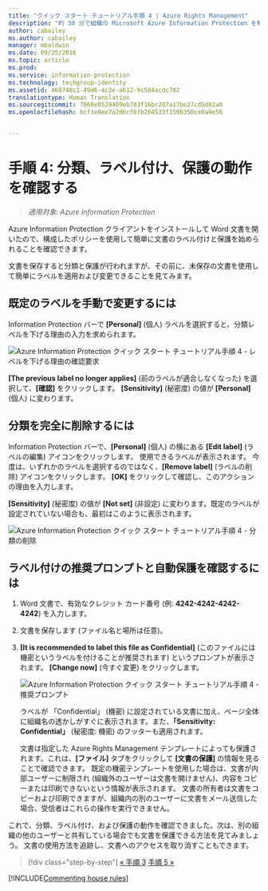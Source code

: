 ```yaml
---
title: "クイック スタート チュートリアル手順 4 | Azure Rights Management"
description: "約 30 分で組織の Microsoft Azure Information Protection を簡単に試すことができる概要チュートリアルの手順 3 です。"
author: cabailey
ms.author: cabailey
manager: mbaldwin
ms.date: 09/25/2016
ms.topic: article
ms.prod: 
ms.service: information-protection
ms.technology: techgroup-identity
ms.assetid: 468748c1-49d6-4c3e-a612-9c584acdc782
translationtype: Human Translation
ms.sourcegitcommit: 7068e0529409eb783f16bc207a17be27cd5d82a8
ms.openlocfilehash: bcf1e9ee7a2d6cf8fb264533f150b350ce0a9e56


---
```


# <a name="step-4-see-classification-labeling-and-protection-in-action"></a>手順 4: 分類、ラベル付け、保護の動作を確認する 

>*適用対象: Azure Information Protection*

Azure Information Protection クライアントをインストールして Word 文書を開いたので、構成したポリシーを使用して簡単に文書のラベル付けと保護を始められることを確認できます。

文書を保存すると分類と保護が行われますが、その前に、未保存の文書を使用して簡単にラベルを適用および変更できることを見てみます。

## <a name="to-manually-change-our-default-label"></a>既定のラベルを手動で変更するには

Information Protection バーで **[Personal]** (個人) ラベルを選択すると、分類レベルを下げる理由の入力を求められます。

![Azure Information Protection クイック スタート チュートリアル手順 4 - レベルを下げる理由の確認要求](../media/info-protect-lower-justification.png)

**[The previous label no longer applies]** (前のラベルが適合しなくなった) を選択して、**[確認]** をクリックします。 **[Sensitivity]** (秘密度) の値が **[Personal]** (個人) に変わります。

## <a name="to-remove-the-classification-completely"></a>分類を完全に削除するには

Information Protection バーで、**[Personal]** (個人) の横にある **[Edit label]** (ラベルの編集) アイコンをクリックします。 使用できるラベルが表示されます。 今度は、いずれかのラベルを選択するのではなく、**[Remove label]** (ラベルの削除) アイコンをクリックします。 **[OK]** をクリックして確認し、このアクションの理由を入力します。  

**[Sensitivity]** (秘密度) の値が **[Not set]** (非設定) に変わります。既定のラベルが設定されていない場合も、最初はこのように表示されます。

![Azure Information Protection クイック スタート チュートリアル手順 4 - 分類の削除](../media/sensitivity-not-set.png)


## <a name="to-see-a-recommendation-prompt-for-labeling-and-automatic-protection"></a>ラベル付けの推奨プロンプトと自動保護を確認するには

1. Word 文書で、有効なクレジット カード番号 (例: **4242-4242-4242-4242**) を入力します。 

2. 文書を保存します (ファイル名と場所は任意)。 

3. **[It is recommended to label this file as Confidential]** (このファイルには機密というラベルを付けることが推奨されます) というプロンプトが表示されます。 **[Change now]** (今すぐ変更) をクリックします。

    ![Azure Information Protection クイック スタート チュートリアル手順 4 - 推奨プロンプト](../media/change-now.png)

    ラベルが 「Confidential」 (機密) に設定されている文書に加え、ページ全体に組織名の透かしがすぐに表示されます。また、**「Sensitivity: Confidential」** (秘密度: 機密) のフッターも適用されます。 

    文書は指定した Azure Rights Management テンプレートによっても保護されます。これは、**[ファイル]** タブをクリックして **[文書の保護]** の情報を見ることで確認できます。 既定の機密テンプレートを使用した場合は、文書が内部ユーザーに制限され (組織外のユーザーは文書を開けません)、内容をコピーまたは印刷できないという情報が表示されます。 文書の所有者は文書をコピーおよび印刷できますが、組織内の別のユーザーに文書をメール送信した場合、受信者はこれらの操作を実行できません。

これで、分類、ラベル付け、および保護の動作を確認できました。次は、別の組織の他のユーザーと共有している場合でも文書を保護できる方法を見てみましょう。 文書の使用方法を追跡し、文書へのアクセスを取り消すこともできます。

>[!div class="step-by-step"]
[&#171; 手順 3](infoprotect-tutorial-step3.md)
[手順 5 &#187;](infoprotect-tutorial-step5.md)

[!INCLUDE[Commenting house rules](../includes/houserules.md)]


<!--HONumber=Jan17_HO1-->


